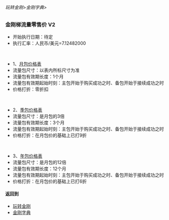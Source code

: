 ###### 玩转金刚>金刚字典>
### 金刚梯流量零售价 V2
- 开始执行日期：待定
- 执行汇率：人民币/美元=7.12482000
<br>

- 1、[月包价格表](https://github.com/a2zitpro/web/blob/master/LadderFree/kkDictionary/DTPrice/MonthPackagePrice.md)
- 流量包尺寸：以表内所标尺寸为准
- 流量包有效期长度：1个月
- 流量包有效期起始时刻：主包开始于购买成功之时、备包开始于接续成功之时
- 价格打折：零折扣
<br>

- 2、[季包价格表](https://github.com/a2zitpro/web/blob/master/LadderFree/kkDictionary/DTPrice/SeasonPackagePrice.md)
- 流量包尺寸：是月包的3倍
- 流量包有效期长度：3个月
- 流量包有效期起始时刻：主包开始于购买成功之时、备包开始于接续成功之时
- 价格打折：在月包价的基础上已打9折
<br>

- 3、[年包价格表](https://github.com/a2zitpro/web/blob/master/LadderFree/kkDictionary/DTPrice/YearPackagePrice.md)
- 流量包尺寸：是月包的12倍
- 流量包有效期长度：12个月
- 流量包有效期起始时刻：主包开始于购买成功之时、备包开始于接续成功之时
- 价格打折：在月包价的基础上已打6折



#### 返回到
- [玩转金刚](https://github.com/a2zitpro/web/blob/master/LadderFree/A.md)
- [金刚字典](https://github.com/a2zitpro/web/blob/master/LadderFree/kkDictionary/KKDictionary.md)
